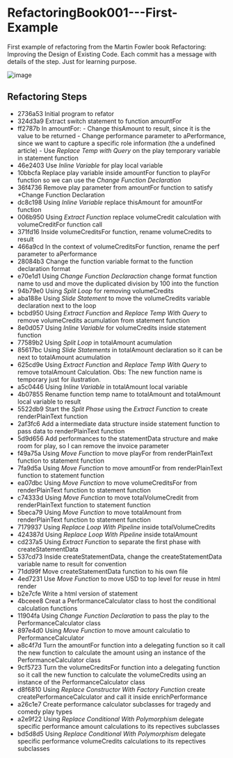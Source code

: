 # RefactoringBook001---First-Example
First example of refactoring from the Martin Fowler book Refactoring: Improving the Design of Existing Code. Each commit has a message with details of the step. Just for learning purpose.

![image](https://user-images.githubusercontent.com/975220/228981372-51a6e8e5-84a6-48d1-9dd2-98a0839662bd.png)

## Refactoring Steps 

- 2736a53 Initial program to refator
- 324d3a9 Extract switch statement to function amountFor
- ff2787b In amountFor: - Change thisAmount to result, since it is the value to be returned - Change performance parameter to aPerformance, since we want to capture a specific role information (the a undefined article) - Use *Replace Temp with Query* on the play temporary variable in statement function
- 46e2403 Use *Inline Variable* for play local variable
- 10bbcfa Replace play variable inside amountFor function to playFor function so we can use the *Change Function Declaration*
- 36f4736 Remove play parameter from amountFor function to satisfy *Change Function Declaration
- dc8c198 Using *Inline Variable* replace thisAmount for amountFor function
- 006b950 Using *Extract Function* replace volumeCredit calculation with volumeCreditFor function call
- 371fd16 Inside volumeCreditsFor function, rename volumeCredits to result
- 466a9cd In the context of volumeCreditsFor function, rename the perf parameter to aPerformance
- 28084b3 Change the function variable format to the function declaration format
- e70e1d1 Using *Change Function Declaraction* change format function name to usd and move the duplicated division by 100 into the function
- 94b79e0 Using *Split Loop* for removing volumeCredits
- aba188e Using *Slide Statement* to move the volumeCredits variable declaration next to the loop
- bcbd950 Using *Extract Function* and *Replace Temp With Query* to remove volumeCredits acumulation from statement function
- 8e0d057 Using *Inline Variable* for volumeCredits inside statement function
- 77589b2 Using *Split Loop* in totalAmount acumulation
- 85617bc Using *Slide Statements* in totalAmount declaration so it can be next to totalAmount acumulation
- 625cd9e Using *Extract Function* and *Replace Temp With Query* to remove totalAmount Calculation. Obs: The new function name is temporary just for ilustration.
- a5c0446 Using *Inline Variable* in totalAmount local variable
- 4b07855 Rename function temp name to totalAmount and totalAmount local variable to result
- 5522db9 Start the *Split Phase* using the *Extract Function* to create renderPlainText function
- 2af3fc6 Add a intermediate data structure inside statement function to pass data to renderPlainText function
- 5d9d656 Add performances to the statementData structure and make room for play, so I can remove the invoice parameter
- f49a75a Using *Move Function* to move playFor from renderPlainText function to statement function
- 7fa9d5a Using *Move Function* to move amountFor from renderPlainText function to statement function
- ea07dbc Using *Move Function* to move volumeCreditsFor from renderPlainText function to statement function
- c74333d Using *Move Function* to move totalVolumeCredit from renderPlainText function to statement function
- 5beca79 Using *Move Function* to move totalAmount from renderPlainText function to statement function
- 7179937 Using *Replace Loop With Pipeline* inside totalVolumeCredits
- 424387d Using *Replace Loop With Pipeline* inside totalAmount
- cd237a5 Using *Extract Function* to separate the first phase with createStatementData
- 537cd73 Inside createStatementData, change the createStatementData variable name to result for convention
- 71dd99f Move createStatementData function to his own file
- 4ed7231 Use *Move Function* to move USD to top level for reuse in html render
- b2e7cfe Write a html version of statement
- 4bceee8 Creat a PerformanceCalculator class to host the conditional calculation functions
- 11904fa Using *Change Function Declaration* to pass the play to the PerformanceCalculator class
- 897e4d0 Using *Move Function* to move amount calculatio to PerformanceCalculator
- a8c4f7d Turn the amountFor function into a delegating function so it call the new function to calculate the amount using an instance of the PerformanceCalculator class
- 9cf5723 Turn the volumeCreditsFor function into a delegating function so it call the new function to calculate the volumeCredits using an instance of the PerformanceCalculator class
- d8f6810 Using *Replace Constructor With Factory Function* create createPerformanceCalculator and call it inside enrichPerformance
- a26c1e7 Create performance calculator subclasses for tragedy and comedy play types
- a2e9f22 Using *Replace Conditional With Polymorphism* delegate specific performance amount calculations to its repectives subclasses
- bd5d8d5 Using *Replace Conditional With Polymorphism* delegate specific performance volumeCredits calculations to its repectives subclasses
